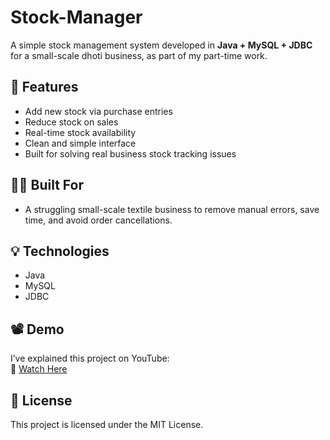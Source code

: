 # Stock-Manager

A simple stock management system developed in **Java + MySQL + JDBC** for a small-scale dhoti business, as part of my part-time work.

## 🔧 Features
- Add new stock via purchase entries
- Reduce stock on sales
- Real-time stock availability
- Clean and simple interface
- Built for solving real business stock tracking issues

## 🧑‍💼 Built For
- A struggling small-scale textile business to remove manual errors, save time, and avoid order cancellations.

## 💡 Technologies
- Java
- MySQL
- JDBC

## 📽 Demo
I’ve explained this project on YouTube:  
🎥 [Watch Here](http://www.youtube.com/@Barani2306)

## 📄 License
This project is licensed under the MIT License.
